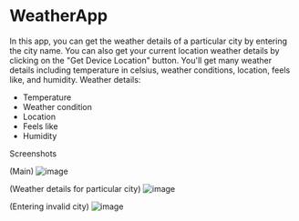 # WeatherApp
In this app, you can get the weather details of a particular city by entering the city name. You can also get your current location weather details by clicking on the "Get Device Location" button. You'll get many weather details including temperature in celsius, weather conditions, location, feels like, and humidity.
Weather details: 
 - Temperature
 - Weather condition
 - Location
 - Feels like
 - Humidity
 
 Screenshots
 
 (Main)
 ![image](https://user-images.githubusercontent.com/85957657/203380826-2c2ea6ea-b079-4b15-b0c2-52fd4feddd02.png)
 
 (Weather details for particular city)
![image](https://user-images.githubusercontent.com/85957657/203380893-5a5c2170-ae19-4307-b033-a4368e745c4d.png)

(Entering invalid city)
![image](https://user-images.githubusercontent.com/85957657/203381060-82881ca1-401a-4dd3-8e4d-ab39261a41d0.png)
